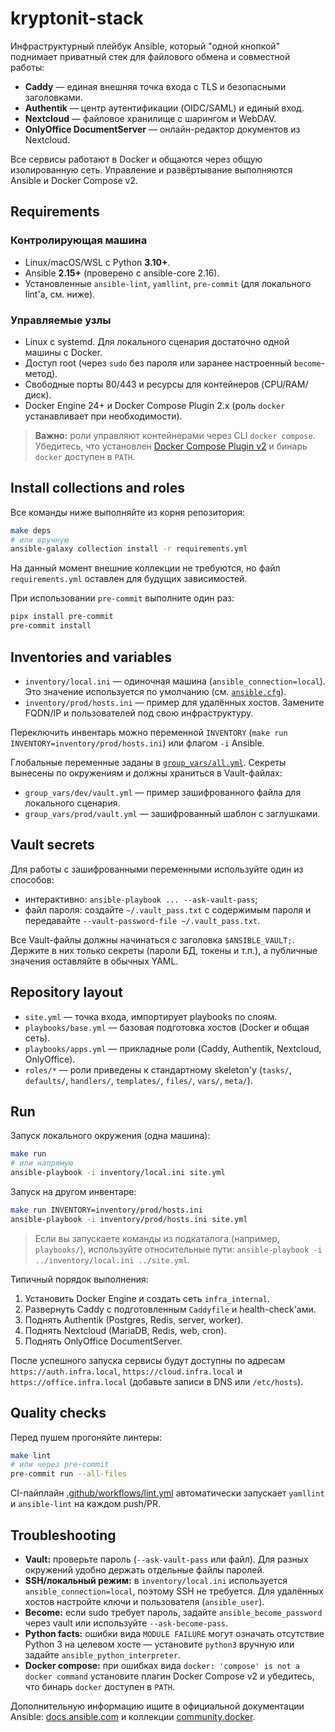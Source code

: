 # kryptonit-stack

Инфраструктурный плейбук Ansible, который "одной кнопкой" поднимает приватный стек для файлового обмена и совместной работы:

- **Caddy** — единая внешняя точка входа с TLS и безопасными заголовками.
- **Authentik** — центр аутентификации (OIDC/SAML) и единый вход.
- **Nextcloud** — файловое хранилище с шарингом и WebDAV.
- **OnlyOffice DocumentServer** — онлайн-редактор документов из Nextcloud.

Все сервисы работают в Docker и общаются через общую изолированную сеть. Управление и развёртывание выполняются Ansible и Docker Compose v2.

## Requirements


### Контролирующая машина

- Linux/macOS/WSL с Python **3.10+**.
- Ansible **2.15+** (проверено с ansible-core 2.16).
- Установленные `ansible-lint`, `yamllint`, `pre-commit` (для локального lint'а, см. ниже).

### Управляемые узлы

- Linux с systemd. Для локального сценария достаточно одной машины с Docker.
- Доступ root (через `sudo` без пароля или заранее настроенный `become`-метод).
- Свободные порты 80/443 и ресурсы для контейнеров (CPU/RAM/диск).
- Docker Engine 24+ и Docker Compose Plugin 2.x (роль `docker` устанавливает при необходимости).

> **Важно:** роли управляют контейнерами через CLI `docker compose`. Убедитесь, что установлен [Docker Compose Plugin v2](https://docs.docker.com/compose/install/linux/) и бинарь `docker` доступен в `PATH`.

## Install collections and roles

Все команды ниже выполняйте из корня репозитория:

```bash
make deps
# или вручную
ansible-galaxy collection install -r requirements.yml
```

На данный момент внешние коллекции не требуются, но файл `requirements.yml` оставлен для будущих зависимостей.

При использовании `pre-commit` выполните один раз:

```bash
pipx install pre-commit
pre-commit install
```

## Inventories and variables

- `inventory/local.ini` — одиночная машина (`ansible_connection=local`). Это значение используется по умолчанию (см. [`ansible.cfg`](ansible.cfg)).
- `inventory/prod/hosts.ini` — пример для удалённых хостов. Замените FQDN/IP и пользователей под свою инфраструктуру.

Переключить инвентарь можно переменной `INVENTORY` (`make run INVENTORY=inventory/prod/hosts.ini`) или флагом `-i` Ansible.

Глобальные переменные заданы в [`group_vars/all.yml`](group_vars/all.yml).
Секреты вынесены по окружениям и должны храниться в Vault-файлах:

- `group_vars/dev/vault.yml` — пример зашифрованного файла для локального сценария.
- `group_vars/prod/vault.yml` — зашифрованный шаблон с заглушками.

## Vault secrets

Для работы с зашифрованными переменными используйте один из способов:

- интерактивно: `ansible-playbook ... --ask-vault-pass`;
- файл пароля: создайте `~/.vault_pass.txt` с содержимым пароля и передавайте `--vault-password-file ~/.vault_pass.txt`.

Все Vault-файлы должны начинаться с заголовка `$ANSIBLE_VAULT;`. Держите в них только секреты (пароли БД, токены и т.п.), а публичные значения оставляйте в обычных YAML.

## Repository layout

- `site.yml` — точка входа, импортирует playbooks по слоям.
- `playbooks/base.yml` — базовая подготовка хостов (Docker и общая сеть).
- `playbooks/apps.yml` — прикладные роли (Caddy, Authentik, Nextcloud, OnlyOffice).
- `roles/*` — роли приведены к стандартному skeleton'у (`tasks/`, `defaults/`, `handlers/`, `templates/`, `files/`, `vars/`, `meta/`).

## Run

Запуск локального окружения (одна машина):

```bash
make run
# или напрямую
ansible-playbook -i inventory/local.ini site.yml
```

Запуск на другом инвентаре:

```bash
make run INVENTORY=inventory/prod/hosts.ini
ansible-playbook -i inventory/prod/hosts.ini site.yml
```

> Если вы запускаете команды из подкаталога (например, `playbooks/`), используйте относительные пути: `ansible-playbook -i ../inventory/local.ini ../site.yml`.

Типичный порядок выполнения:

1. Установить Docker Engine и создать сеть `infra_internal`.
2. Развернуть Caddy с подготовленным `Caddyfile` и health-check'ами.
3. Поднять Authentik (Postgres, Redis, server, worker).
4. Поднять Nextcloud (MariaDB, Redis, web, cron).
5. Поднять OnlyOffice DocumentServer.

После успешного запуска сервисы будут доступны по адресам `https://auth.infra.local`, `https://cloud.infra.local` и `https://office.infra.local` (добавьте записи в DNS или `/etc/hosts`).

## Quality checks

Перед пушем прогоняйте линтеры:

```bash
make lint
# или через pre-commit
pre-commit run --all-files
```

CI-пайплайн [.github/workflows/lint.yml](.github/workflows/lint.yml) автоматически запускает `yamllint` и `ansible-lint` на каждом push/PR.

## Troubleshooting

- **Vault:** проверьте пароль (`--ask-vault-pass` или файл). Для разных окружений удобно держать отдельные файлы паролей.
- **SSH/локальный режим:** в `inventory/local.ini` используется `ansible_connection=local`, поэтому SSH не требуется. Для удалённых хостов настройте ключи и пользователя (`ansible_user`).
- **Become:** если sudo требует пароль, задайте `ansible_become_password` через vault или используйте `--ask-become-pass`.
- **Python facts:** ошибки вида `MODULE FAILURE` могут означать отсутствие Python 3 на целевом хосте — установите `python3` вручную или задайте `ansible_python_interpreter`.
- **Docker compose:** при ошибках вида `docker: 'compose' is not a docker command` установите плагин Docker Compose v2 и убедитесь, что бинарь `docker` доступен в `PATH`.

Дополнительную информацию ищите в официальной документации Ansible: [docs.ansible.com](https://docs.ansible.com/) и коллекции [community.docker](https://docs.ansible.com/ansible/latest/collections/community/docker/index.html).

